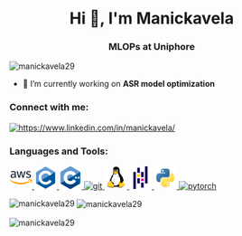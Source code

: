 <h1 align="center">Hi 👋, I'm Manickavela</h1>
<h3 align="center">MLOPs at Uniphore</h3>

<p align="left"> <img src="https://komarev.com/ghpvc/?username=manickavela29&label=Profile%20views&color=0e75b6&style=flat" alt="manickavela29" /> </p>

- 🔭 I’m currently working on **ASR model optimization**

<h3 align="left">Connect with me:</h3>
<p align="left">
<a href="https://linkedin.com/in/https://www.linkedin.com/in/manickavela/" target="blank"><img align="center" src="https://raw.githubusercontent.com/rahuldkjain/github-profile-readme-generator/master/src/images/icons/Social/linked-in-alt.svg" alt="https://www.linkedin.com/in/manickavela/" height="30" width="40" /></a>
</p>

<h3 align="left">Languages and Tools:</h3>
<p align="left"> <a href="https://aws.amazon.com" target="_blank" rel="noreferrer"> <img src="https://raw.githubusercontent.com/devicons/devicon/master/icons/amazonwebservices/amazonwebservices-original-wordmark.svg" alt="aws" width="40" height="40"/> </a> <a href="https://www.cprogramming.com/" target="_blank" rel="noreferrer"> <img src="https://raw.githubusercontent.com/devicons/devicon/master/icons/c/c-original.svg" alt="c" width="40" height="40"/> </a> <a href="https://www.w3schools.com/cpp/" target="_blank" rel="noreferrer"> <img src="https://raw.githubusercontent.com/devicons/devicon/master/icons/cplusplus/cplusplus-original.svg" alt="cplusplus" width="40" height="40"/> </a> <a href="https://git-scm.com/" target="_blank" rel="noreferrer"> <img src="https://www.vectorlogo.zone/logos/git-scm/git-scm-icon.svg" alt="git" width="40" height="40"/> </a> <a href="https://www.linux.org/" target="_blank" rel="noreferrer"> <img src="https://raw.githubusercontent.com/devicons/devicon/master/icons/linux/linux-original.svg" alt="linux" width="40" height="40"/> </a> <a href="https://pandas.pydata.org/" target="_blank" rel="noreferrer"> <img src="https://raw.githubusercontent.com/devicons/devicon/2ae2a900d2f041da66e950e4d48052658d850630/icons/pandas/pandas-original.svg" alt="pandas" width="40" height="40"/> </a> <a href="https://www.python.org" target="_blank" rel="noreferrer"> <img src="https://raw.githubusercontent.com/devicons/devicon/master/icons/python/python-original.svg" alt="python" width="40" height="40"/> </a> <a href="https://pytorch.org/" target="_blank" rel="noreferrer"> <img src="https://www.vectorlogo.zone/logos/pytorch/pytorch-icon.svg" alt="pytorch" width="40" height="40"/> </a> </p>

<p><img align="left" src="https://github-readme-stats.vercel.app/api/top-langs?username=manickavela29&show_icons=true&locale=en&layout=compact" alt="manickavela29" /></p>

<p>&nbsp;<img align="center" src="https://github-readme-stats.vercel.app/api?username=manickavela29&show_icons=true&locale=en" alt="manickavela29" /></p>

<p><img align="center" src="https://github-readme-streak-stats.herokuapp.com/?user=manickavela29&" alt="manickavela29" /></p>
